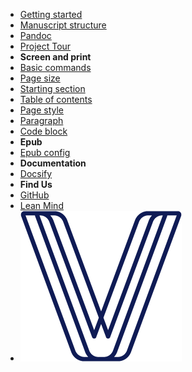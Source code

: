 - [Getting started](/)
- [Manuscript structure](manuscript.md)
- [Pandoc](pandoc.md)
- [Project Tour](tour.md)
- **Screen and print**
- [Basic commands](basic-commands.md)
- [Page size](page-size.md)
- [Starting section](starting-section.md)
- [Table of contents](table-of-contents.md)
- [Page style](page-style.md)
- [Paragraph](paragraph.md)
- [Code block](code-block.md)
- **Epub**
- [Epub config](epub.md)
- **Documentation**
- [Docsify](docsify.md)
- **Find Us**
- [GitHub](https://github.com/lean-mind/codigo-sostenible-book-converter-format)
- [Lean Mind](https://leanmind.es/es/)
- ![savvily logo](resources/images/logo.png)
